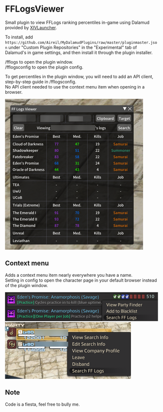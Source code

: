# FFLogsViewer

Small plugin to view FFLogs ranking percentiles in-game using Dalamud provided by [XIVLauncher](https://github.com/goatcorp/FFXIVQuickLauncher).

To install, add `https://github.com/Aireil/MyDalamudPlugins/raw/master/pluginmaster.json` under "Custom Plugin Repositories" in the "Experimental" tab of Dalamud's in game settings, and then install it through the plugin installer.

/fflogs to open the plugin window.  
/fflogsconfig to open the plugin config.

To get percentiles in the plugin window, you will need to add an API client, step-by-step guide in /fflogsconfig.  
No API client needed to use the context menu item when opening in a browser.

![image](https://github.com/Aireil/FFLogsViewer/raw/master/res/ui.png)

## Context menu

Adds a context menu item nearly everywhere you have a name.  
Setting in config to open the character page in your default browser instead of the plugin window.

![image](https://github.com/Aireil/FFLogsViewer/raw/master/res/contextMenu1.png)
![image](https://github.com/Aireil/FFLogsViewer/raw/master/res/contextMenu2.png)

## Note
Code is a fiesta, feel free to bully me.
